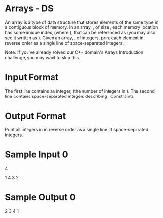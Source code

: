 # Arrays - DS

An array is a type of data structure that stores elements of the same type in a contiguous block of
memory. In an array, , of size , each memory location has some unique index, (where ),
that can be referenced as (you may also see it written as ).
Given an array, , of integers, print each element in reverse order as a single line of space-separated
integers.

Note: If you've already solved our C++ domain's Arrays Introduction challenge, you may want to skip
this.

# Input Format

The first line contains an integer, (the number of integers in ).
The second line contains space-separated integers describing .
Constraints

# Output Format

Print all integers in in reverse order as a single line of space-separated integers.

# Sample Input 0

4

1 4 3 2

# Sample Output 0

2 3 4 1